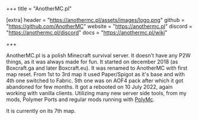+++
title = "AnotherMC.pl"

[extra]
header = "https://anothermc.pl/assets/images/logo.png"
github = "https://github.com/AnotherMC"
website = "https://anothermc.pl"
discord = "https://anothermc.pl/discord"
docs = "https://anothermc.pl/wiki"

+++

AnotherMC.pl is a polish Minecraft survival server. It doesn't have any P2W things, as it was always made for fun. It started on december 2018 (as Boxcraft.ga and later Boxcraft.eu). It was renamed to AnotherMC with first map reset. From 1st to 3rd map it used Paper/Spigot as it's base and with 4th one switched to Fabric. 5th one was on AOF4 pack after which it got abandoned for few months. It got a rebooted on 10 July 2022, again working with vanilla clients. Utilizing many new server side tools, from my mods, Polymer Ports and regular mods running with [PolyMc](https://github.com/TheEpicBlock/PolyMc). 

It is currently on its 7th map. 
